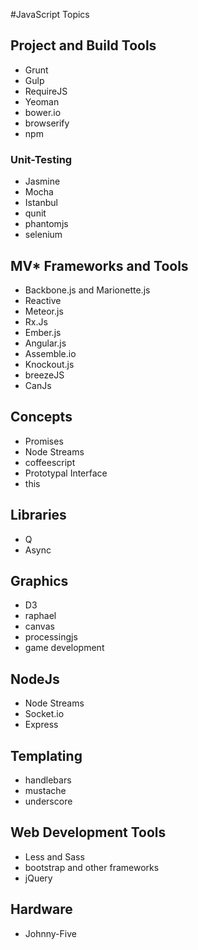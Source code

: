 #JavaScript Topics

## Project and Build Tools
* Grunt
* Gulp
* RequireJS
* Yeoman
* bower.io
* browserify
* npm

### Unit-Testing
* Jasmine
* Mocha
* Istanbul
* qunit
* phantomjs
* selenium

## MV* Frameworks and Tools
* Backbone.js and Marionette.js
* Reactive
* Meteor.js
* Rx.Js
* Ember.js
* Angular.js
* Assemble.io
* Knockout.js
* breezeJS
* CanJs

## Concepts
* Promises
* Node Streams
* coffeescript
* Prototypal Interface
* this

## Libraries
* Q
* Async

## Graphics
* D3
* raphael
* canvas
* processingjs
* game development

## NodeJs
* Node Streams
* Socket.io
* Express

## Templating
* handlebars
* mustache
* underscore

## Web Development Tools
* Less and Sass
* bootstrap and other frameworks
* jQuery

## Hardware
* Johnny-Five